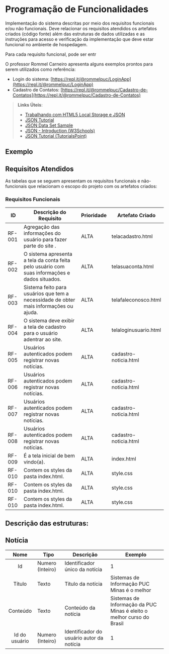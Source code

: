 # Programação de Funcionalidades

Implementação do sistema descritas por meio dos requisitos funcionais e/ou não funcionais. Deve relacionar os requisitos atendidos os artefatos criados (código fonte) além das estruturas de dados utilizadas e as instruções para acesso e verificação da implementação que deve estar funcional no ambiente de hospedagem.

Para cada requisito funcional, pode ser entr

O professor Rommel Carneiro apresenta alguns exemplos prontos para serem utilizados como referência:
- Login do sistema: [https://repl.it/@rommelpuc/LoginApp](https://repl.it/@rommelpuc/LoginApp) 
- Cadastro de Contatos: [https://repl.it/@rommelpuc/Cadastro-de-Contatos](https://repl.it/@rommelpuc/Cadastro-de-Contatos)


> **Links Úteis**:
>
> - [Trabalhando com HTML5 Local Storage e JSON](https://www.devmedia.com.br/trabalhando-com-html5-local-storage-e-json/29045)
> - [JSON Tutorial](https://www.w3resource.com/JSON)
> - [JSON Data Set Sample](https://opensource.adobe.com/Spry/samples/data_region/JSONDataSetSample.html)
> - [JSON - Introduction (W3Schools)](https://www.w3schools.com/js/js_json_intro.asp)
> - [JSON Tutorial (TutorialsPoint)](https://www.tutorialspoint.com/json/index.htm)

## Exemplo

## Requisitos Atendidos

As tabelas que se seguem apresentam os requisitos funcionais e não-funcionais que relacionam o escopo do projeto com os artefatos criados:

### Requisitos Funcionais



|ID    | Descrição do Requisito | Prioridade | Artefato Criado |
|------|------------------------|------------|-----------------|
|RF-001| Agregação das informações do usuário para fazer parte do site .  | ALTA | telacadastro.html  |
|RF-002| O sistema apresenta a tela da conta feita pelo usuário com suas informações e dados situados.  | ALTA | telasuaconta.html |
|RF-003| Sistema feito para usuários que tem a necessidade de obter mais informações ou ajuda. | ALTA | telafaleconosco.html |
|RF-004| O sistema deve exibir a tela de cadastro para o usuário adentrar ao site. | ALTA | telaloginusuario.html |
|RF-005| Usuários autenticados podem registrar novas notícias. | ALTA | cadastro-noticia.html |
|RF-006| Usuários autenticados podem registrar novas notícias. | ALTA | cadastro-noticia.html |
|RF-007| Usuários autenticados podem registrar novas notícias. | ALTA | cadastro-noticia.html |
|RF-008| Usuários autenticados podem registrar novas notícias. | ALTA | cadastro-noticia.html |
|RF-009| É a tela inicial de bem vindo(a). | ALTA | index.html |
|RF-010| Contem os styles da pasta index.html. | ALTA | style.css |
|RF-010| Contem os styles da pasta index.html. | ALTA | style.css |
|RF-010| Contem os styles da pasta index.html. | ALTA | style.css |
## Descrição das estruturas:

## Notícia
|  **Nome**      | **Tipo**          | **Descrição**                             | **Exemplo**                                    |
|:--------------:|-------------------|-------------------------------------------|------------------------------------------------|
| Id             | Numero (Inteiro)  | Identificador único da notícia            | 1                                              |
| Título         | Texto             | Título da notícia                         | Sistemas de Informação PUC Minas é o melhor                                   |
| Conteúdo       | Texto             | Conteúdo da notícia                       | Sistemas de Informação da PUC Minas é eleito o melhor curso do Brasil                            |
| Id do usuário  | Numero (Inteiro)  | Identificador do usuário autor da notícia | 1                                              |

